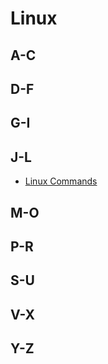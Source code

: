 # Linux
## A-C
## D-F
## G-I
## J-L
- [Linux Commands](Linux-Commands.md)
## M-O
## P-R
## S-U
## V-X
## Y-Z
